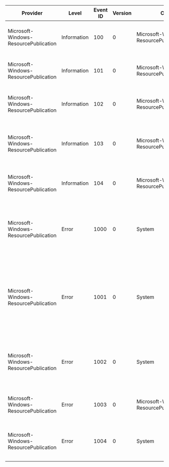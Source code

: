 Provider                               |  Level        |  Event ID  |  Version  |  Channel                                        |  Task  |  Opcode  |  Keyword                                      |  Message
---------------------------------------|---------------|------------|-----------|-------------------------------------------------|--------|----------|-----------------------------------------------|---------------------------------------------------------------------------------------------------------------------------------------------------------------------------------------------------------------------------------------------------------------------------------------------------------
Microsoft-Windows-ResourcePublication  |  Information  |  100       |  0        |  Microsoft-Windows-ResourcePublication/Tracing  |        |          |  Event originating from the fdrespub service  |  Successfully published element {Argument}.
Microsoft-Windows-ResourcePublication  |  Information  |  101       |  0        |  Microsoft-Windows-ResourcePublication/Tracing  |        |          |  Event originating from the fdrespub service  |  Successfully removed element {Argument} from publication.
Microsoft-Windows-ResourcePublication  |  Information  |  102       |  0        |  Microsoft-Windows-ResourcePublication/Tracing  |        |          |  Event originating from the fdrespub service  |  The service temporarily stopped publishing because of a power event.
Microsoft-Windows-ResourcePublication  |  Information  |  103       |  0        |  Microsoft-Windows-ResourcePublication/Tracing  |        |          |  Event originating from the fdrespub service  |  The service stopped publishing because the default computer information has been removed.  The user has elected to opt out of publishing on this computer.
Microsoft-Windows-ResourcePublication  |  Information  |  104       |  0        |  Microsoft-Windows-ResourcePublication/Tracing  |        |          |  Event originating from the fdrespub service  |  The service is publishing to the network.
Microsoft-Windows-ResourcePublication  |  Error        |  1000      |  0        |  System                                         |        |          |  Event originating from the fdrespub service  |  Element {Argument} could not be published because the maximum number of 20 published elements has been reached. Reduce the number of published elements or remove {Argument} from publication.
Microsoft-Windows-ResourcePublication  |  Error        |  1001      |  0        |  System                                         |        |          |  Event originating from the fdrespub service  |  The metadata of element {Argument} would cause the total published metadata to be more than 32k, which is the maximum allowable size for all published elements. Reduce the number of published elements, remove {Argument} from publication, or reduce the size of the metadata of element {Argument}.
Microsoft-Windows-ResourcePublication  |  Error        |  1002      |  0        |  System                                         |        |          |  Event originating from the fdrespub service  |  Element {Argument} failed to publish.  Ensure that both PKEY_PUBSVCS_METADATA and PKEY_PUBSVCS_TYPE are set properly on the function instance and there were no errors adding the function instance.
Microsoft-Windows-ResourcePublication  |  Error        |  1003      |  0        |  Microsoft-Windows-ResourcePublication/Tracing  |        |          |  Event originating from the fdrespub service  |  Error calling function {Function}.  The return value was {HRESULT}.
Microsoft-Windows-ResourcePublication  |  Error        |  1004      |  0        |  System                                         |        |          |  Event originating from the fdrespub service  |  The metadata of element {Argument} is too large.  The maximum allowed size is 2048 bytes.  Reduce the size of the metadata of element {Argument}.
